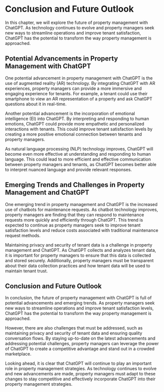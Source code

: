 Conclusion and Future Outlook
====================================================================================

In this chapter, we will explore the future of property management with ChatGPT. As technology continues to evolve and property managers seek new ways to streamline operations and improve tenant satisfaction, ChatGPT has the potential to transform the way property management is approached.

Potential Advancements in Property Management with ChatGPT
----------------------------------------------------------

One potential advancement in property management with ChatGPT is the use of augmented reality (AR) technology. By integrating ChatGPT with AR experiences, property managers can provide a more immersive and engaging experience for tenants. For example, a tenant could use their smartphone to view an AR representation of a property and ask ChatGPT questions about it in real-time.

Another potential advancement is the incorporation of emotional intelligence (EI) into ChatGPT. By interpreting and responding to human emotions, ChatGPT could provide more empathetic and personalized interactions with tenants. This could improve tenant satisfaction levels by creating a more positive emotional connection between tenants and property managers.

As natural language processing (NLP) technology improves, ChatGPT will become even more effective at understanding and responding to human language. This could lead to more efficient and effective communication between property managers and tenants, as ChatGPT becomes better able to interpret nuanced language and provide relevant responses.

Emerging Trends and Challenges in Property Management and ChatGPT
-----------------------------------------------------------------

One emerging trend in property management and ChatGPT is the increased use of chatbots for maintenance requests. As chatbot technology improves, property managers are finding that they can respond to maintenance requests more quickly and efficiently through ChatGPT. This trend is expected to continue as property managers seek to improve tenant satisfaction levels and reduce costs associated with traditional maintenance request methods.

Maintaining privacy and security of tenant data is a challenge in property management and ChatGPT. As ChatGPT collects and analyzes tenant data, it is important for property managers to ensure that this data is collected and stored securely. Additionally, property managers must be transparent about their data collection practices and how tenant data will be used to maintain tenant trust.

Conclusion and Future Outlook
-----------------------------

In conclusion, the future of property management with ChatGPT is full of potential advancements and emerging trends. As property managers seek new ways to streamline operations and improve tenant satisfaction levels, ChatGPT has the potential to transform the way property management is approached.

However, there are also challenges that must be addressed, such as maintaining privacy and security of tenant data and ensuring quality conversation flows. By staying up-to-date on the latest advancements and addressing potential challenges, property managers can leverage the power of ChatGPT to create a competitive advantage and stand out in a crowded marketplace.

Looking ahead, it is clear that ChatGPT will continue to play an important role in property management strategies. As technology continues to evolve and new advancements are made, property managers must adapt to these changes to stay competitive and effectively incorporate ChatGPT into their property management strategies.


